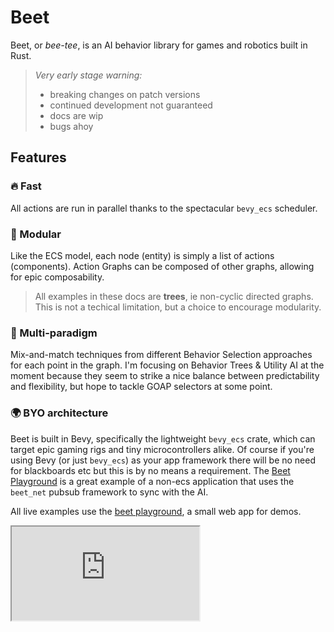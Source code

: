 # Beet

Beet, or *bee-tee*, is an AI behavior library for games and robotics built in Rust.

> *Very early stage warning:*
> - breaking changes on patch versions
> - continued development not guaranteed
> - docs are wip
> - bugs ahoy

## Features


### 🔥 Fast
All actions are run in parallel thanks to the spectacular `bevy_ecs` scheduler.

### 🌳 Modular

Like the ECS model, each node (entity) is simply a list of actions (components). Action Graphs can be composed of other graphs, allowing for epic composability. 

> All examples in these docs are **trees**, ie non-cyclic directed graphs. This is not a techical limitation, but a choice to encourage modularity.

### 🌈 Multi-paradigm

Mix-and-match techniques from different Behavior Selection approaches for each point in the graph. I'm focusing on Behavior Trees & Utility AI at the moment because they seem to strike a nice balance between predictability and flexibility, but hope to tackle GOAP selectors at some point.

### 🌍 BYO architecture

Beet is built in Bevy, specifically the lightweight `bevy_ecs` crate, which can target epic gaming rigs and tiny microcontrollers alike. Of course if you're using Bevy (or just `bevy_ecs`) as your app framework there will be no need for blackboards etc but this is by no means a requirement. The [Beet Playground](https://github.com/mrchantey/beet/blob/main/crates/beet_web/src/bee/bee_game.rs) is a great example of a non-ecs application that uses the `beet_net` pubsub framework to sync with the AI.




All live examples use the [beet playground](https://mrchantey.github.io/beet/play?spawn_bee=1), a small web app for demos.

<iframe src="https://mrchantey.github.io/beet/play/?spawn_bee=1&spawn_flower=1&tree=CAAAAAAAAABOZXcgTm9kZQEAAAAAAAAAAAAAAAAAAD%2FNzMw9AAAAAAAAAAA"></iframe>



